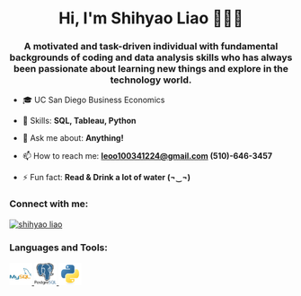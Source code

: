 <h1 align="center">Hi, I'm Shihyao Liao 🙋🏻‍♂️</h1>
<h3 align="center">A motivated and task-driven individual with fundamental backgrounds of coding and data analysis skills who has always been passionate about learning new things and explore in the technology world.</h3>

- 🎓 UC San Diego Business Economics

- 📌 Skills: **SQL, Tableau, Python**

- 💬 Ask me about: **Anything!**

- 📫 How to reach me: **leoo100341224@gmail.com (510)-646-3457**

- ⚡ Fun fact: **Read & Drink a lot of water (¬‿¬)**

<h3 align="left">Connect with me:</h3>
<p align="left">
<a href="https://www.linkedin.com/in/shih-yao-liao-60b9b5229/" target="blank"><img align="center" src="https://raw.githubusercontent.com/rahuldkjain/github-profile-readme-generator/master/src/images/icons/Social/linked-in-alt.svg" alt="shihyao liao" height="30" width="40" /></a>
</p>

<h3 align="left">Languages and Tools:</h3>
<p align="left"> <a href="https://www.mysql.com/" target="_blank" rel="noreferrer"> <img src="https://raw.githubusercontent.com/devicons/devicon/master/icons/mysql/mysql-original-wordmark.svg" alt="mysql" width="40" height="40"/> </a> <a href="https://www.postgresql.org" target="_blank" rel="noreferrer"> <img src="https://raw.githubusercontent.com/devicons/devicon/master/icons/postgresql/postgresql-original-wordmark.svg" alt="postgresql" width="40" height="40"/> </a> <a href="https://www.python.org" target="_blank" rel="noreferrer"> <img src="https://raw.githubusercontent.com/devicons/devicon/master/icons/python/python-original.svg" alt="python" width="40" height="40"/> </a> <a href="https://www.scala-lang.org" target="_blank" rel="noreferrer"> 
